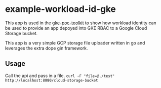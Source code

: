 # example-workload-id-gke
This app is used in the [gke-poc-toolkit](https://github.com/GoogleCloudPlatform/gke-poc-toolkit) to show how workload identity can be used to provide an app depoyed into GKE RBAC to a Google Cloud Storage bucket.

This app is a very simple GCP storage file uploader written in go and leverages the extra dope gin framework.

## Usage
Call the api and pass in a file.
`curl -F "file=@./test" http://localhost:8080/cloud-storage-bucket`

